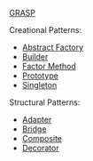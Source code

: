 [GRASP](grasp)

Creational Patterns:
- [Abstract Factory](abstract-factory/README.md)
- [Builder](builder/README.md)
- [Factor Method](factory-method/README.md)
- [Prototype](prototype/README.md)
- [Singleton](singleton/README.md)

Structural Patterns:
- [Adapter](adapter/README.md)
- [Bridge](bridge/README.md)
- [Composite](composite/README.md)
- [Decorator](decorator/README.md)